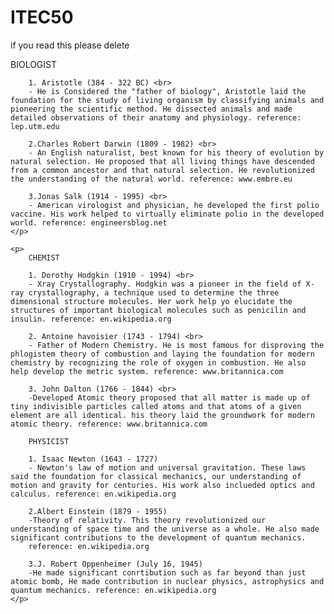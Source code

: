 # ITEC50
if you read this please delete
<p>
        BIOLOGIST 

        1. Aristotle (384 - 322 BC) <br>
        - He is Considered the "father of biology", Aristotle laid the foundation for the study of living organism by classifying animals and pioneering the scientific method. He dissected animals and made detailed observations of their anatomy and physiology. reference: lep.utm.edu

        2.Charles Robert Darwin (1809 - 1982) <br>
        - An English naturalist, best known for his theory of evolution by natural selection. He proposed that all living things have descended from a common ancestor and that natural selection. He revolutionized the understanding of the natural world. reference: www.embre.eu

        3.Jonas Salk (1914 - 1995) <br>
        - American virologist and physician, he developed the first polio vaccine. His work helped to virtually eliminate polio in the developed world. reference: engineersblog.net
    </p>

    <p>
        CHEMIST 

        1. Dorothy Hodgkin (1910 - 1994) <br>
        - Xray Crystallography. Hodgkin was a pioneer in the field of X-ray crystallography, a technique used to determine the three dimensional structure molecules. Her work help yo elucidate the structures of important biological molecules such as penicilin and insulin. reference: en.wikipedia.org 

        2. Antoine havoisier (1743 - 1794) <br>
        - Father of Modern Chemistry. He is most famous for disproving the phlogistem theory of combustion and laying the foundation for modern chemistry by recognizing the role of oxygen in combustion. He also help develop the metric system. reference: www.britannica.com  
        
        3. John Dalton (1766 - 1844) <br>
        -Developed Atomic theory proposed that all matter is made up of tiny indivisible particles called atoms and that atoms of a given element are all identical. his theory laid the groundwork for modern atomic theory. reference: www.britannica.com 

        PHYSICIST 

        1. Isaac Newton (1643 - 1727)
        - Newton's law of motion and universal gravitation. These laws said the foundation for classical mechanics, our understanding of motion and gravity for centuries. His work also inclueded optics and calculus. reference: en.wikipedia.org 

        2.Albert Einstein (1879 - 1955)
        -Theory of relativity. This theory revolutionized our understanding of space time and the universe as a whole. He also made significant contributions to the development of quantum mechanics.
        reference: en.wikipedia.org 

        3.J. Robert Oppenheimer (July 16, 1945)
        -He made significant conrtibution such as far beyond than just atomic bomb, He made contribution in nuclear physics, astrophysics and quantum mechanics. reference: en.wikipedia.org
    </p>
